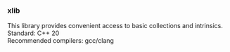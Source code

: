 ### xlib
<a> This library provides convenient access to basic collections and intrinsics. </a> <br>
Standard: C++ 20 <br>
Recommended compilers: gcc/clang
